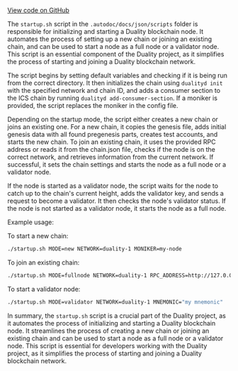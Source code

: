 [View code on GitHub](https://github.com/duality-labs/duality/oc/docs/json/scripts)

The `startup.sh` script in the `.autodoc/docs/json/scripts` folder is responsible for initializing and starting a Duality blockchain node. It automates the process of setting up a new chain or joining an existing chain, and can be used to start a node as a full node or a validator node. This script is an essential component of the Duality project, as it simplifies the process of starting and joining a Duality blockchain network.

The script begins by setting default variables and checking if it is being run from the correct directory. It then initializes the chain using `dualityd init` with the specified network and chain ID, and adds a consumer section to the ICS chain by running `dualityd add-consumer-section`. If a moniker is provided, the script replaces the moniker in the config file.

Depending on the startup mode, the script either creates a new chain or joins an existing one. For a new chain, it copies the genesis file, adds initial genesis data with all found pregenesis parts, creates test accounts, and starts the new chain. To join an existing chain, it uses the provided RPC address or reads it from the chain.json file, checks if the node is on the correct network, and retrieves information from the current network. If successful, it sets the chain settings and starts the node as a full node or a validator node.

If the node is started as a validator node, the script waits for the node to catch up to the chain's current height, adds the validator key, and sends a request to become a validator. It then checks the node's validator status. If the node is not started as a validator node, it starts the node as a full node.

Example usage:

To start a new chain:

```bash
./startup.sh MODE=new NETWORK=duality-1 MONIKER=my-node
```

To join an existing chain:

```bash
./startup.sh MODE=fullnode NETWORK=duality-1 RPC_ADDRESS=http://127.0.0.1:26657
```

To start a validator node:

```bash
./startup.sh MODE=validator NETWORK=duality-1 MNEMONIC="my mnemonic"
```

In summary, the `startup.sh` script is a crucial part of the Duality project, as it automates the process of initializing and starting a Duality blockchain node. It streamlines the process of creating a new chain or joining an existing chain and can be used to start a node as a full node or a validator node. This script is essential for developers working with the Duality project, as it simplifies the process of starting and joining a Duality blockchain network.
